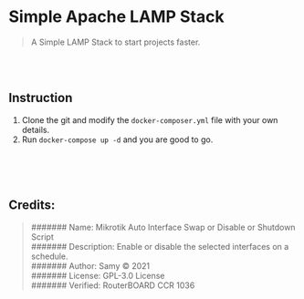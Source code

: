 # Simple Apache LAMP Stack
>A Simple LAMP Stack to start projects faster.
<br/>
<br/>

## Instruction
1. Clone the git and modify the `docker-composer.yml` file with your own details.
2. Run `docker-compose up -d` and you are good to go.
<br/>
<br/>
<br/>

## Credits:

> ####### Name: Mikrotik Auto Interface Swap or Disable or Shutdown Script<br/>
> ####### Description: Enable or disable the selected interfaces on a schedule.<br/>
> ####### Author: Samy © 2021<br/>
> ####### License: GPL-3.0 License<br/>
> ####### Verified: RouterBOARD CCR 1036<br/>